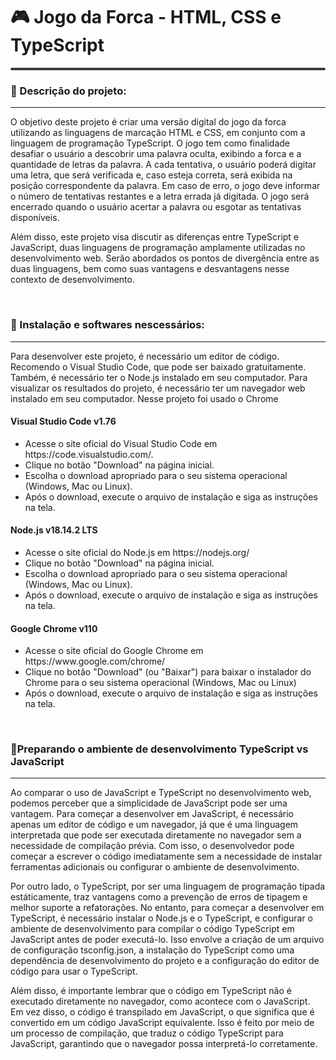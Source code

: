 <h1>🎮 Jogo da Forca - HTML, CSS e TypeScript</h1>
<hr style="height: 4px; background-color: rgb(60, 60, 60); border-radius: 5px;">

<h3>📃 Descrição do projeto:</h3>
<hr>

<p>O objetivo deste projeto é criar uma versão digital do jogo da forca utilizando as linguagens de marcação HTML e CSS, em conjunto com a linguagem de programação TypeScript. O jogo tem como finalidade desafiar o usuário a descobrir uma palavra oculta, exibindo a forca e a quantidade de letras da palavra. A cada tentativa, o usuário poderá digitar uma letra, que será verificada e, caso esteja correta, será exibida na posição correspondente da palavra. Em caso de erro, o jogo deve informar o número de tentativas restantes e a letra errada já digitada. O jogo será encerrado quando o usuário acertar a palavra ou esgotar as tentativas disponíveis.</p>

<p>Além disso, este projeto visa discutir as diferenças entre TypeScript e JavaScript, duas linguagens de programação amplamente utilizadas no desenvolvimento web. Serão abordados os pontos de divergência entre as duas linguagens, bem como suas vantagens e desvantagens nesse contexto de desenvolvimento.</p>

<br>
<h3>🔧 Instalação e softwares nescessários:</h3>
<hr>
<p>Para desenvolver este projeto, é necessário um editor de código. Recomendo o Visual Studio Code, que pode ser baixado gratuitamente. Também, é necessário ter o Node.js instalado em seu computador. Para visualizar os resultados do projeto, é necessário ter um navegador web instalado em seu computador. Nesse projeto foi usado o Chrome</p>

<h4>Visual Studio Code v1.76</h4>
<ul>
    <li>Acesse o site oficial do Visual Studio Code em https://code.visualstudio.com/.</li>
    <li>Clique no botão "Download" na página inicial.</li>
    <li>Escolha o download apropriado para o seu sistema operacional (Windows, Mac ou Linux).</li>
    <li>Após o download, execute o arquivo de instalação e siga as instruções na tela.</li>
</ul>

<h4>Node.js v18.14.2 LTS</h4>
<ul>
    <li>Acesse o site oficial do Node.js em https://nodejs.org/</li>
    <li>Clique no botão "Download" na página inicial.</li>
    <li>Escolha o download apropriado para o seu sistema operacional (Windows, Mac ou Linux).</li>
    <li>Após o download, execute o arquivo de instalação e siga as instruções na tela.</li>
</ul>

<h4>Google Chrome v110</h4>
<ul>
    <li>Acesse o site oficial do Google Chrome em https://www.google.com/chrome/</li>
    <li>Clique no botão "Download" (ou "Baixar") para baixar o instalador do Chrome para o seu sistema operacional (Windows, Mac ou Linux)</li>
    <li>Após o download, execute o arquivo de instalação e siga as instruções na tela.</li>
</ul>

<br>

<h3>📌Preparando o ambiente de desenvolvimento TypeScript vs JavaScript</h3>
<hr>

<p>Ao comparar o uso de JavaScript e TypeScript no desenvolvimento web, podemos perceber que a simplicidade de JavaScript pode ser uma vantagem. Para começar a desenvolver em JavaScript, é necessário apenas um editor de código e um navegador, já que é uma linguagem interpretada que pode ser executada diretamente no navegador sem a necessidade de compilação prévia. Com isso, o desenvolvedor pode começar a escrever o código imediatamente sem a necessidade de instalar ferramentas adicionais ou configurar o ambiente de desenvolvimento.

Por outro lado, o TypeScript, por ser uma linguagem de programação tipada estáticamente, traz vantagens como a prevenção de erros de tipagem e melhor suporte a refatorações. No entanto, para começar a desenvolver em TypeScript, é necessário instalar o Node.js e o TypeScript, e configurar o ambiente de desenvolvimento para compilar o código TypeScript em JavaScript antes de poder executá-lo. Isso envolve a criação de um arquivo de configuração tsconfig.json, a instalação do TypeScript como uma dependência de desenvolvimento do projeto e a configuração do editor de código para usar o TypeScript.</p>

<p>Além disso, é importante lembrar que o código em TypeScript não é executado diretamente no navegador, como acontece com o JavaScript. Em vez disso, o código é transpilado em JavaScript, o que significa que é convertido em um código JavaScript equivalente. Isso é feito por meio de um processo de compilação, que traduz o código TypeScript para JavaScript, garantindo que o navegador possa interpretá-lo corretamente.</p>

<br>
